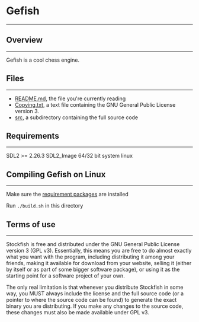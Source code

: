 # Gefish
---
## Overview
---
Gefish is a cool chess engine.
## Files
---
- [README.md](#files), the file you're currently reading
- [Copying.txt](Copying.txt), a text file containing the GNU General Public License version 3.
- [src](src), a subdirectory containing the full source code 
## Requirements
---
SDL2 >= 2.26.3 
SDL2_Image
64/32 bit system
linux
## Compiling Gefish on Linux
---
Make sure the [requirement packages](#requirements) are installed

Run `./build.sh` in this directory
## Terms of use
---
Stockfish is free and distributed under the GNU General Public License version 3 (GPL v3). Essentially, this means you are free to do almost exactly what you want with the program, including distributing it among your friends, making it available for download from your website, selling it (either by itself or as part of some bigger software package), or using it as the starting point for a software project of your own.

The only real limitation is that whenever you distribute Stockfish in some way, you MUST always include the license and the full source code (or a pointer to where the source code can be found) to generate the exact binary you are distributing. If you make any changes to the source code, these changes must also be made available under GPL v3.

